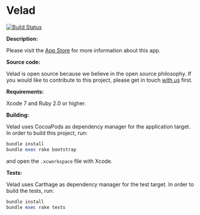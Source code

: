 Velad
=====

[![Build Status](https://travis-ci.org/AvanzadaCatolica/Velad-iOS.svg?branch=master)](https://travis-ci.org/AvanzadaCatolica/Velad-iOS)

__Description:__

Please visit the [App Store]() for more information about this app.

__Source code:__

Velad is open source because we believe in the open source philosophy. If you would like to contribute to this project, please get in touch [with us](mailto:mlopez@avanzadacatolica.org) first.

__Requirements:__

Xcode 7 and Ruby 2.0 or higher.

__Building:__

Velad uses CocoaPods as dependency manager for the application target. In order to build this project, run:

```ruby
bundle install
bundle exec rake bootstrap
```

and open the `.xcworkspace` file with Xcode.

__Tests:__

Velad uses Carthage as dependency manager for the test target. In order to build the tests, run:

```ruby
bundle install
bundle exec rake tests
```
